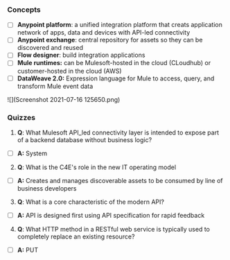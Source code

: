 ### Concepts
- [ ] **Anypoint platform**: a unified integration platform that creats application network of apps, data and devices with API-led connectivity
- [ ] **Anypoint exchange**: central repository for assets so they can be discovered and reused
- [ ] **Flow designer**: build integration applications
- [ ] **Mule runtimes:** can be Mulesoft-hosted in the cloud (CLoudhub) or customer-hosted in the cloud (AWS)
- [ ] **DataWeave 2.0:** Expression language for Mule to access, query, and transform Mule event data 

![](Screenshot 2021-07-16 125650.png)


### Quizzes
1. **Q**: What Mulesoft API_led connectivity layer is intended to expose part of a backend database without business logic?
- [ ] **A:** System
2. **Q**: What is the C4E's role in the new IT operating model 
- [ ] **A:** Creates and manages discoverable assets to be consumed by line of business developers
3. **Q**: What is a core characteristic of the modern API?
- [ ] **A:** API is designed first using API specification for rapid feedback
4. **Q**: What HTTP method in a RESTful web service is typically used to completely replace an existing resource?
- [ ] **A:** PUT





